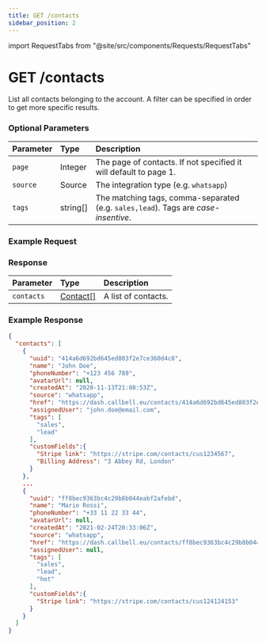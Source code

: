 ```yaml
---
title: GET /contacts
sidebar_position: 2
---
```


import RequestTabs from "@site/src/components/Requests/RequestTabs"

# GET /contacts

List all contacts belonging to the account. A filter can be specified in order to get more specific results.

### Optional Parameters

| Parameter | Type     | Description                                                                        |
| :-------- | :------- | :--------------------------------------------------------------------------------- |
| `page`    | Integer  | The page of contacts. If not specified it will default to page 1.                  |
| `source`  | Source   | The integration type (e.g. `whatsapp`)                                             |
| `tags`    | string[] | The matching tags, comma-separated (e.g. `sales,lead`). Tags are _case-insentive_. |

### Example Request

<RequestTabs endpoint='contacts_api' request="get_contacts"/>

### Response

| Parameter  | Type                                             | Description         |
| :--------- | :----------------------------------------------- | :------------------ |
| `contacts` | [Contact[]](/api_reference/object_types/contact) | A list of contacts. |

### Example Response

```json title=response.json
{
  "contacts": [
    {
      "uuid": "414a6d692bd645ed803f2e7ce360d4c8",
      "name": "John Doe",
      "phoneNumber": "+123 456 789",
      "avatarUrl": null,
      "createdAt": "2020-11-13T21:08:53Z",
      "source": "whatsapp",
      "href": "https://dash.callbell.eu/contacts/414a6d692bd645ed803f2e7ce360d4c8",
      "assignedUser": "john.doe@email.com",
      "tags": [
        "sales",
        "lead"
      ],
      "customFields":{
        "Stripe link": "https://stripe.com/contacts/cus1234567",
        "Billing Address": "3 Abbey Rd, London"
      }
    },
    ...
    {
      "uuid": "ff8bec9363bc4c29b8b044eabf2afebd",
      "name": "Mario Rossi",
      "phoneNumber": "+33 11 22 33 44",
      "avatarUrl": null,
      "createdAt": "2021-02-24T20:33:06Z",
      "source": "whatsapp",
      "href": "https://dash.callbell.eu/contacts/ff8bec9363bc4c29b8b044eabf2afebd",
      "assignedUser": null,
      "tags": [
        "sales",
        "lead",
        "hot"
      ],
      "customFields":{
        "Stripe link": "https://stripe.com/contacts/cus124124153"
      }
    }
  ]
}
```
